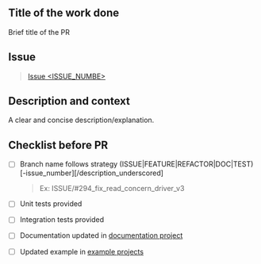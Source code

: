 
## Title of the work done
Brief title of the PR


## Issue

> [Issue <ISSUE_NUMBE>](https://github.com/mongock/mongock/issues/<ISSUE_NUMBE>)

## Description and context

A clear and concise description/explanation.


## Checklist before PR
- [ ] Branch name follows strategy (ISSUE|FEATURE|REFACTOR|DOC|TEST)[-issue_number][/description_underscored]
  > Ex: ISSUE/#294_fix_read_concern_driver_v3
- [ ] Unit tests provided
- [ ] Integration tests provided 
- [ ] Documentation updated in [documentation project](https://github.com/mongock/mongock-docs)
- [ ] Updated example in [example projects](https://github.com/mongock/mongock-examples)

